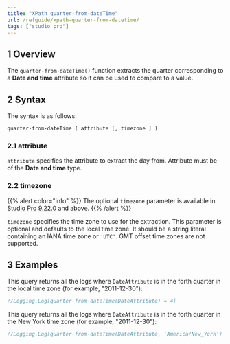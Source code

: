 ```yaml
---
title: "XPath quarter-from-dateTime"
url: /refguide/xpath-quarter-from-datetime/
tags: ["studio pro"]
---
```


## 1 Overview

The `quarter-from-dateTime()` function extracts the quarter corresponding to a **Date and time** attribute so it can be used to compare to a value.

## 2 Syntax

The syntax is as follows:

```
quarter-from-dateTime ( attribute [, timezone ] )
```

### 2.1 attribute

`attribute` specifies the attribute to extract the day from. Attribute must be of the **Date and time** type.

### 2.2 timezone

{{% alert color="info" %}}
The optional `timezone` parameter is available in [Studio Pro 9.22.0](/releasenotes/studio-pro/9.22/) and above. 
{{% /alert %}}

`timezone` specifies the time zone to use for the extraction. This parameter is optional and defaults to the local time zone. It should be a string literal containing an IANA time zone or `'UTC'`. GMT offset time zones are not supported.

## 3 Examples

This query returns all the logs where `DateAttribute` is in the forth quarter in the local time zone (for example, "2011-12-30"):

```java {linenos=false}
//Logging.Log[quarter-from-dateTime(DateAttribute) = 4]
```

This query returns all the logs where `DateAttribute` is in the forth quarter in the New York time zone (for example, "2011-12-30"):

```java {linenos=false}
//Logging.Log[quarter-from-dateTime(DateAttribute, 'America/New_York') = 4]
```

